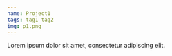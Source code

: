 ```yaml
---
name: Project1
tags: tag1 tag2
img: p1.png
---
```

Lorem ipsum dolor sit amet, consectetur adipiscing elit.